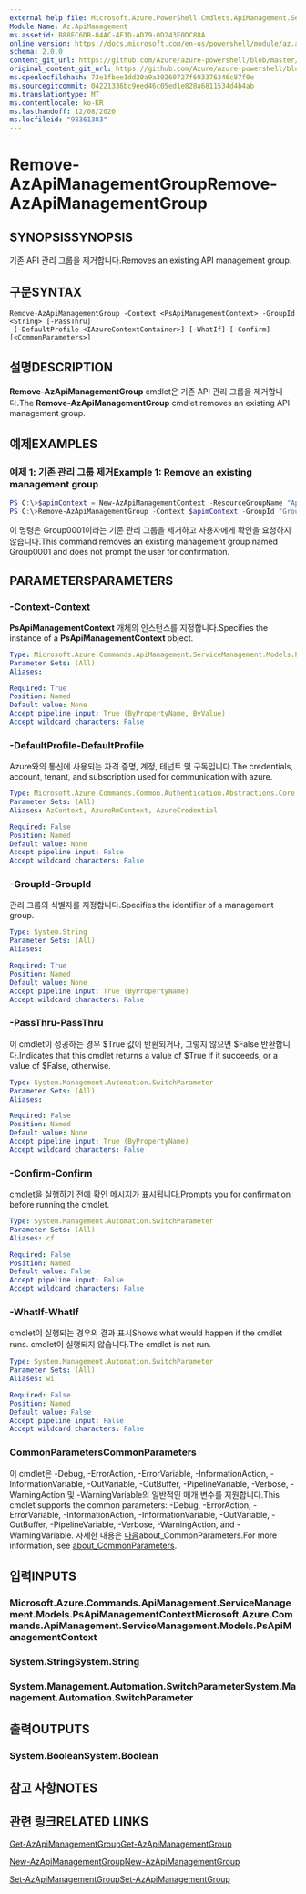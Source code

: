 ```yaml
---
external help file: Microsoft.Azure.PowerShell.Cmdlets.ApiManagement.ServiceManagement.dll-Help.xml
Module Name: Az.ApiManagement
ms.assetid: B88EC6DB-84AC-4F1D-AD79-0D243E0DC88A
online version: https://docs.microsoft.com/en-us/powershell/module/az.apimanagement/remove-azapimanagementgroup
schema: 2.0.0
content_git_url: https://github.com/Azure/azure-powershell/blob/master/src/ApiManagement/ApiManagement/help/Remove-AzApiManagementGroup.md
original_content_git_url: https://github.com/Azure/azure-powershell/blob/master/src/ApiManagement/ApiManagement/help/Remove-AzApiManagementGroup.md
ms.openlocfilehash: 73e1fbee1dd20a9a30260727f693376346c87f0e
ms.sourcegitcommit: 04221336bc9eed46c05ed1e828a6811534d4b4ab
ms.translationtype: MT
ms.contentlocale: ko-KR
ms.lasthandoff: 12/08/2020
ms.locfileid: "98361383"
---
```

# <span data-ttu-id="3c5b9-101">Remove-AzApiManagementGroup</span><span class="sxs-lookup"><span data-stu-id="3c5b9-101">Remove-AzApiManagementGroup</span></span>

## <span data-ttu-id="3c5b9-102">SYNOPSIS</span><span class="sxs-lookup"><span data-stu-id="3c5b9-102">SYNOPSIS</span></span>
<span data-ttu-id="3c5b9-103">기존 API 관리 그룹을 제거합니다.</span><span class="sxs-lookup"><span data-stu-id="3c5b9-103">Removes an existing API management group.</span></span>

## <span data-ttu-id="3c5b9-104">구문</span><span class="sxs-lookup"><span data-stu-id="3c5b9-104">SYNTAX</span></span>

```
Remove-AzApiManagementGroup -Context <PsApiManagementContext> -GroupId <String> [-PassThru]
 [-DefaultProfile <IAzureContextContainer>] [-WhatIf] [-Confirm] [<CommonParameters>]
```

## <span data-ttu-id="3c5b9-105">설명</span><span class="sxs-lookup"><span data-stu-id="3c5b9-105">DESCRIPTION</span></span>
<span data-ttu-id="3c5b9-106">**Remove-AzApiManagementGroup** cmdlet은 기존 API 관리 그룹을 제거합니다.</span><span class="sxs-lookup"><span data-stu-id="3c5b9-106">The **Remove-AzApiManagementGroup** cmdlet removes an existing API management group.</span></span>

## <span data-ttu-id="3c5b9-107">예제</span><span class="sxs-lookup"><span data-stu-id="3c5b9-107">EXAMPLES</span></span>

### <span data-ttu-id="3c5b9-108">예제 1: 기존 관리 그룹 제거</span><span class="sxs-lookup"><span data-stu-id="3c5b9-108">Example 1: Remove an existing management group</span></span>
```powershell
PS C:\>$apimContext = New-AzApiManagementContext -ResourceGroupName "Api-Default-WestUS" -ServiceName "contoso"
PS C:\>Remove-AzApiManagementGroup -Context $apimContext -GroupId "Group0001" -Force
```

<span data-ttu-id="3c5b9-109">이 명령은 Group0001이라는 기존 관리 그룹을 제거하고 사용자에게 확인을 요청하지 않습니다.</span><span class="sxs-lookup"><span data-stu-id="3c5b9-109">This command removes an existing management group named Group0001 and does not prompt the user for confirmation.</span></span>

## <span data-ttu-id="3c5b9-110">PARAMETERS</span><span class="sxs-lookup"><span data-stu-id="3c5b9-110">PARAMETERS</span></span>

### <span data-ttu-id="3c5b9-111">-Context</span><span class="sxs-lookup"><span data-stu-id="3c5b9-111">-Context</span></span>
<span data-ttu-id="3c5b9-112">**PsApiManagementContext** 개체의 인스턴스를 지정합니다.</span><span class="sxs-lookup"><span data-stu-id="3c5b9-112">Specifies the instance of a **PsApiManagementContext** object.</span></span>

```yaml
Type: Microsoft.Azure.Commands.ApiManagement.ServiceManagement.Models.PsApiManagementContext
Parameter Sets: (All)
Aliases:

Required: True
Position: Named
Default value: None
Accept pipeline input: True (ByPropertyName, ByValue)
Accept wildcard characters: False
```

### <span data-ttu-id="3c5b9-113">-DefaultProfile</span><span class="sxs-lookup"><span data-stu-id="3c5b9-113">-DefaultProfile</span></span>
<span data-ttu-id="3c5b9-114">Azure와의 통신에 사용되는 자격 증명, 계정, 테넌트 및 구독입니다.</span><span class="sxs-lookup"><span data-stu-id="3c5b9-114">The credentials, account, tenant, and subscription used for communication with azure.</span></span>

```yaml
Type: Microsoft.Azure.Commands.Common.Authentication.Abstractions.Core.IAzureContextContainer
Parameter Sets: (All)
Aliases: AzContext, AzureRmContext, AzureCredential

Required: False
Position: Named
Default value: None
Accept pipeline input: False
Accept wildcard characters: False
```

### <span data-ttu-id="3c5b9-115">-GroupId</span><span class="sxs-lookup"><span data-stu-id="3c5b9-115">-GroupId</span></span>
<span data-ttu-id="3c5b9-116">관리 그룹의 식별자를 지정합니다.</span><span class="sxs-lookup"><span data-stu-id="3c5b9-116">Specifies the identifier of a management group.</span></span>

```yaml
Type: System.String
Parameter Sets: (All)
Aliases:

Required: True
Position: Named
Default value: None
Accept pipeline input: True (ByPropertyName)
Accept wildcard characters: False
```

### <span data-ttu-id="3c5b9-117">-PassThru</span><span class="sxs-lookup"><span data-stu-id="3c5b9-117">-PassThru</span></span>
<span data-ttu-id="3c5b9-118">이 cmdlet이 성공하는 경우 $True 값이 반환되거나, 그렇지 않으면 $False 반환합니다.</span><span class="sxs-lookup"><span data-stu-id="3c5b9-118">Indicates that this cmdlet returns a value of $True if it succeeds, or a value of $False, otherwise.</span></span>

```yaml
Type: System.Management.Automation.SwitchParameter
Parameter Sets: (All)
Aliases:

Required: False
Position: Named
Default value: None
Accept pipeline input: True (ByPropertyName)
Accept wildcard characters: False
```

### <span data-ttu-id="3c5b9-119">-Confirm</span><span class="sxs-lookup"><span data-stu-id="3c5b9-119">-Confirm</span></span>
<span data-ttu-id="3c5b9-120">cmdlet을 실행하기 전에 확인 메시지가 표시됩니다.</span><span class="sxs-lookup"><span data-stu-id="3c5b9-120">Prompts you for confirmation before running the cmdlet.</span></span>

```yaml
Type: System.Management.Automation.SwitchParameter
Parameter Sets: (All)
Aliases: cf

Required: False
Position: Named
Default value: False
Accept pipeline input: False
Accept wildcard characters: False
```

### <span data-ttu-id="3c5b9-121">-WhatIf</span><span class="sxs-lookup"><span data-stu-id="3c5b9-121">-WhatIf</span></span>
<span data-ttu-id="3c5b9-122">cmdlet이 실행되는 경우의 결과 표시</span><span class="sxs-lookup"><span data-stu-id="3c5b9-122">Shows what would happen if the cmdlet runs.</span></span>
<span data-ttu-id="3c5b9-123">cmdlet이 실행되지 않습니다.</span><span class="sxs-lookup"><span data-stu-id="3c5b9-123">The cmdlet is not run.</span></span>

```yaml
Type: System.Management.Automation.SwitchParameter
Parameter Sets: (All)
Aliases: wi

Required: False
Position: Named
Default value: False
Accept pipeline input: False
Accept wildcard characters: False
```

### <span data-ttu-id="3c5b9-124">CommonParameters</span><span class="sxs-lookup"><span data-stu-id="3c5b9-124">CommonParameters</span></span>
<span data-ttu-id="3c5b9-125">이 cmdlet은 -Debug, -ErrorAction, -ErrorVariable, -InformationAction, -InformationVariable, -OutVariable, -OutBuffer, -PipelineVariable, -Verbose, -WarningAction 및 -WarningVariable의 일반적인 매개 변수를 지원합니다.</span><span class="sxs-lookup"><span data-stu-id="3c5b9-125">This cmdlet supports the common parameters: -Debug, -ErrorAction, -ErrorVariable, -InformationAction, -InformationVariable, -OutVariable, -OutBuffer, -PipelineVariable, -Verbose, -WarningAction, and -WarningVariable.</span></span> <span data-ttu-id="3c5b9-126">자세한 내용은 [다음](http://go.microsoft.com/fwlink/?LinkID=113216)about_CommonParameters.</span><span class="sxs-lookup"><span data-stu-id="3c5b9-126">For more information, see [about_CommonParameters](http://go.microsoft.com/fwlink/?LinkID=113216).</span></span>

## <span data-ttu-id="3c5b9-127">입력</span><span class="sxs-lookup"><span data-stu-id="3c5b9-127">INPUTS</span></span>

### <span data-ttu-id="3c5b9-128">Microsoft.Azure.Commands.ApiManagement.ServiceManagement.Models.PsApiManagementContext</span><span class="sxs-lookup"><span data-stu-id="3c5b9-128">Microsoft.Azure.Commands.ApiManagement.ServiceManagement.Models.PsApiManagementContext</span></span>

### <span data-ttu-id="3c5b9-129">System.String</span><span class="sxs-lookup"><span data-stu-id="3c5b9-129">System.String</span></span>

### <span data-ttu-id="3c5b9-130">System.Management.Automation.SwitchParameter</span><span class="sxs-lookup"><span data-stu-id="3c5b9-130">System.Management.Automation.SwitchParameter</span></span>

## <span data-ttu-id="3c5b9-131">출력</span><span class="sxs-lookup"><span data-stu-id="3c5b9-131">OUTPUTS</span></span>

### <span data-ttu-id="3c5b9-132">System.Boolean</span><span class="sxs-lookup"><span data-stu-id="3c5b9-132">System.Boolean</span></span>

## <span data-ttu-id="3c5b9-133">참고 사항</span><span class="sxs-lookup"><span data-stu-id="3c5b9-133">NOTES</span></span>

## <span data-ttu-id="3c5b9-134">관련 링크</span><span class="sxs-lookup"><span data-stu-id="3c5b9-134">RELATED LINKS</span></span>

[<span data-ttu-id="3c5b9-135">Get-AzApiManagementGroup</span><span class="sxs-lookup"><span data-stu-id="3c5b9-135">Get-AzApiManagementGroup</span></span>](./Get-AzApiManagementGroup.md)

[<span data-ttu-id="3c5b9-136">New-AzApiManagementGroup</span><span class="sxs-lookup"><span data-stu-id="3c5b9-136">New-AzApiManagementGroup</span></span>](./New-AzApiManagementGroup.md)

[<span data-ttu-id="3c5b9-137">Set-AzApiManagementGroup</span><span class="sxs-lookup"><span data-stu-id="3c5b9-137">Set-AzApiManagementGroup</span></span>](./Set-AzApiManagementGroup.md)


